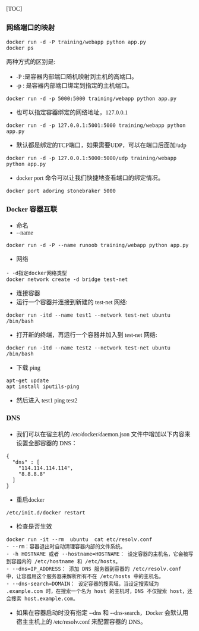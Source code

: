<font face="SimSun" size=3>

[TOC]

### 网络端口的映射

~~~
docker run -d -P training/webapp python app.py
docker ps
~~~
两种方式的区别是:
- -P :是容器内部端口随机映射到主机的高端口。
- -p : 是容器内部端口绑定到指定的主机端口。

~~~
docker run -d -p 5000:5000 training/webapp python app.py
~~~

- 也可以指定容器绑定的网络地址，127.0.0.1
~~~
docker run -d -p 127.0.0.1:5001:5000 training/webapp python app.py
~~~

- 默认都是绑定的TCP端口，如果需要UDP，可以在端口后面加/udp
~~~
docker run -d -p 127.0.0.1:5000:5000/udp training/webapp python app.py
~~~

- docker port 命令可以让我们快捷地查看端口的绑定情况。
~~~
docker port adoring_stonebraker 5000
~~~

### Docker 容器互联

- 命名
- --name
~~~
docker run -d -P --name runoob training/webapp python app.py
~~~

- 网络
~~~
- -d指定docker网络类型
docker network create -d bridge test-net
~~~

- 连接容器
- 运行一个容器并连接到新建的 test-net 网络:
~~~
docker run -itd --name test1 --network test-net ubuntu /bin/bash
~~~
- 打开新的终端，再运行一个容器并加入到 test-net 网络:
~~~
docker run -itd --name test2 --network test-net ubuntu /bin/bash
~~~

- 下载 ping
~~~
apt-get update
apt install iputils-ping
~~~
- 然后进入 test1 ping test2

### DNS

- 我们可以在宿主机的 /etc/docker/daemon.json 文件中增加以下内容来设置全部容器的 DNS：
~~~
{
  "dns" : [
    "114.114.114.114",
    "8.8.8.8"
  ]
}
~~~
- 重启docker
~~~
/etc/init.d/docker restart
~~~
- 检查是否生效
~~~
docker run -it --rm  ubuntu  cat etc/resolv.conf
- --rm：容器退出时自动清理容器内部的文件系统。
- -h HOSTNAME 或者 --hostname=HOSTNAME： 设定容器的主机名，它会被写到容器内的 /etc/hostname 和 /etc/hosts。
- --dns=IP_ADDRESS： 添加 DNS 服务器到容器的 /etc/resolv.conf 中，让容器用这个服务器来解析所有不在 /etc/hosts 中的主机名。
- --dns-search=DOMAIN： 设定容器的搜索域，当设定搜索域为 .example.com 时，在搜索一个名为 host 的主机时，DNS 不仅搜索 host，还会搜索 host.example.com。
~~~
- 如果在容器启动时没有指定 --dns 和 --dns-search，Docker 会默认用宿主主机上的 /etc/resolv.conf 来配置容器的 DNS。

</font>